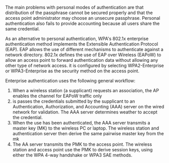 The main problems with personal modes of authentication are that distribution of the passphrase cannot be secured properly and that the access point administrator may choose an unsecure passphrase. Personal authentication also fails to provide accounting because all users share the same credential.

As an alternative to personal authentication, WPA's 802.1x enterprise authentication method implements the Extensible Authentication Protocol (EAP). EAP allows the use of different mechanisms to authenticate against a network directory. 802.1x defines the use of EAP over Wireless (EAPoW) to allow an access point to forward authentication data without allowing any other type of network access. it is configured by selecting WPA2-Enterprise or WPA3-Enterprise as the security method on the access point.

Enterprise authentication uses the following general workflow:
1. When a wireless station (a supplicant) requests an association, the AP enables the channel for EAPoW traffic only
2. is passes the credentials submitted by the supplicant to an Authentication, Authorization, and Accounting (AAA) server on the wired network for validation. The AAA server determines weather to accept the credential.
3. When the use has been authenticated, the AAA server transmits a master key (MK) to the wireless PC or laptop. The wireless station and authentication server then derive the same pairwise master key from the mk 
4. The AA server transmits the PMK to the access point. The wireless station and access point use the PMK to derive session keys, using either the WPA 4-way handshake or WPA3 SAE methods. 
